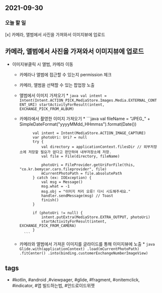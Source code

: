 ## 2021-09-30

### 오늘 할 일

  [x] 카메라, 앨범에서 사진을 가져와서 이미지뷰에 업로드

## 카메라, 앨범에서 사진을 가져와서 이미지뷰에 업로드
* 이미지뷰클릭 시 앨범, 카메라 이동
	- 카메라나 앨범에 접근할 수 있는지 permission 체크
	- 카메라, 앨범을 선택할 수 있는 팝업창 노출
	- 앨범에서 이미지 가져오기
		* 
			```java
				    val intent = Intent(Intent.ACTION_PICK,MediaStore.Images.Media.EXTERNAL_CONTENT_URI)
		        startActivityForResult(intent, EXCHANGE_PICK_FROM_ALBUM)
        	```
    - 카메라에서 촬영한 이미지 가져오기
    	*
    		```java
	    		val fileName = "JPEG_" + SimpleDateFormat("yyyyMMdd_HHmmss").format(Date())

		        val intent = Intent(MediaStore.ACTION_IMAGE_CAPTURE)
		        var photoUri: Uri? = null
		        try {
		            val directory = applicationContext.filesDir // 외부저장소에 저장할 필요가 없다고 판단하여 내부저장소에 저장.
		            val file = File(directory, fileName)

		            photoUri = FileProvider.getUriForFile(this, "co.kr.bemycar.caro.fileprovider", file)
		            mCurrentPhotoPath = file.absolutePath
		        } catch (ex: IOException) {
		            val msg = Message()
		            msg.what = -1
		            msg.obj = "이미지 처리 오류! 다시 시도해주세요."
		            handler.sendMessage(msg) // Toast
		            finish()
		        }

		        if (photoUri != null) {
		            intent.putExtra(MediaStore.EXTRA_OUTPUT, photoUri)
		            startActivityForResult(intent, EXCHANGE_PICK_FROM_CAMERA)
		        }
        	```    
    - 카메라와 앨범에서 가져온 이미지를 글라이드를 통해 이미지뷰에 노출
    	* 
    		```java
    			Glide.with(applicationContext)
                    .load(mCurrentPhotoPath)
                    .fitCenter()
                    .into(binding.customerExchangeNumberImageView)
            ```



## tags
-  \#kotlin, \#android ,\#viewpager, \#glide, \#fragment, \#onitemclick, \#indicator, \#앱 빌드하는법, \#안드로이드위젯

